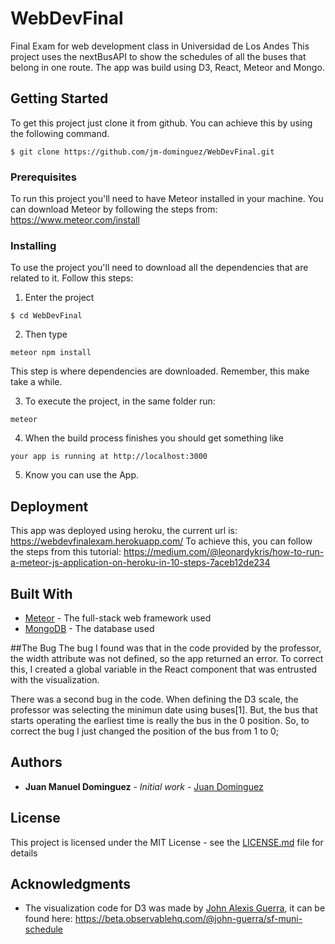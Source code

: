 # WebDevFinal
Final Exam for web development class in Universidad de Los Andes
This project uses the nextBusAPI to show the schedules of all the buses that belong in one route.
The app was build using D3, React, Meteor and Mongo.
## Getting Started

To get this project just clone it from github. You can achieve this by using the following command.
```
$ git clone https://github.com/jm-dominguez/WebDevFinal.git
```
### Prerequisites

To run this project you'll need to have Meteor installed in your machine. You can download Meteor by following the steps from:
https://www.meteor.com/install


### Installing

To use the project you'll need to download all the dependencies that are related to it. Follow this steps:

1. Enter the project
```
$ cd WebDevFinal
```

2. Then type

```
meteor npm install
```

This step is where dependencies are downloaded. Remember, this make take a while.

3. To execute the project, in the same folder run:
```
meteor
```
4. When the build process finishes you should get something like
```
your app is running at http://localhost:3000
```

5. Know you can use the App.


## Deployment

This app was deployed using heroku, the current url is: https://webdevfinalexam.herokuapp.com/
To achieve this, you can follow the steps from this tutorial: https://medium.com/@leonardykris/how-to-run-a-meteor-js-application-on-heroku-in-10-steps-7aceb12de234

## Built With

* [Meteor](https://www.meteor.com/) - The full-stack web framework used
* [MongoDB](https://www.mongodb.com/) - The database used

##The Bug
The bug I found was that in the code provided by the professor, the width attribute was not defined, so the app returned an error. To correct this, I created a global variable in the React component that was entrusted with the visualization.

There was a second bug in the code. When defining the D3 scale, the professor was selecting the minimun date using buses[1]. But, the bus that starts operating the earliest time is really the bus in the 0 position. So, to correct the bug I just changed the position of the bus from 1 to 0;

## Authors

* **Juan Manuel Dominguez** - *Initial work* - [Juan Dominguez](https://jm-dominguez.github.io/)


## License

This project is licensed under the MIT License - see the [LICENSE.md](LICENSE) file for details

## Acknowledgments

* The visualization code for D3 was made by [John Alexis Guerra](http://johnguerra.co/), it can be found here: https://beta.observablehq.com/@john-guerra/sf-muni-schedule

